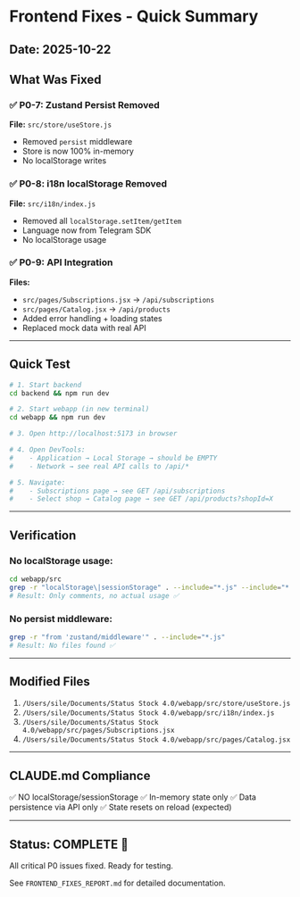 # Frontend Fixes - Quick Summary

## Date: 2025-10-22

## What Was Fixed

### ✅ P0-7: Zustand Persist Removed
**File:** `src/store/useStore.js`
- Removed `persist` middleware
- Store is now 100% in-memory
- No localStorage writes

### ✅ P0-8: i18n localStorage Removed
**File:** `src/i18n/index.js`
- Removed all `localStorage.setItem/getItem`
- Language now from Telegram SDK
- No localStorage usage

### ✅ P0-9: API Integration
**Files:**
- `src/pages/Subscriptions.jsx` → `/api/subscriptions`
- `src/pages/Catalog.jsx` → `/api/products`
- Added error handling + loading states
- Replaced mock data with real API

---

## Quick Test

```bash
# 1. Start backend
cd backend && npm run dev

# 2. Start webapp (in new terminal)
cd webapp && npm run dev

# 3. Open http://localhost:5173 in browser

# 4. Open DevTools:
#    - Application → Local Storage → should be EMPTY
#    - Network → see real API calls to /api/*

# 5. Navigate:
#    - Subscriptions page → see GET /api/subscriptions
#    - Select shop → Catalog page → see GET /api/products?shopId=X
```

---

## Verification

### No localStorage usage:
```bash
cd webapp/src
grep -r "localStorage\|sessionStorage" . --include="*.js" --include="*.jsx"
# Result: Only comments, no actual usage ✅
```

### No persist middleware:
```bash
grep -r "from 'zustand/middleware'" . --include="*.js"
# Result: No files found ✅
```

---

## Modified Files

1. `/Users/sile/Documents/Status Stock 4.0/webapp/src/store/useStore.js`
2. `/Users/sile/Documents/Status Stock 4.0/webapp/src/i18n/index.js`
3. `/Users/sile/Documents/Status Stock 4.0/webapp/src/pages/Subscriptions.jsx`
4. `/Users/sile/Documents/Status Stock 4.0/webapp/src/pages/Catalog.jsx`

---

## CLAUDE.md Compliance

✅ NO localStorage/sessionStorage
✅ In-memory state only
✅ Data persistence via API only
✅ State resets on reload (expected)

---

## Status: COMPLETE 🚀

All critical P0 issues fixed. Ready for testing.

See `FRONTEND_FIXES_REPORT.md` for detailed documentation.
